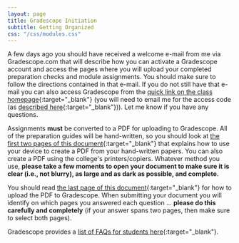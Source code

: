 ```yaml
---
layout: page
title: Gradescope Initiation
subtitle: Getting Organized
css: "/css/modules.css"
---
```


A few days ago you should have received a welcome e-mail from me via Gradescope.com that will describe how you can activate a Gradescope account and access the pages where you will upload your completed preparation checks and module assignments. You should make sure to follow the directions contained in that e-mail. If you do not still have that e-mail you can also access Gradescope from the [quick link on the class homepage](../../){:target="_blank"} (you will need to email me for the access code (as [described here](https://www.gradescope.com/#help-center-item-student-adding-a-course){:target="_blank"})). Let me know if you have any questions.

Assignments **must** be converted to a PDF for uploading to Gradescope. All of the preparation guides will be hand-written, so you should look at [the first two pages of this document](https://gradescope-static-assets.s3-us-west-2.amazonaws.com/help/submitting_hw_guide.pdf){:target="_blank"} that explains how to use your device to create a PDF from your hand-written papers. You can also create a PDF using the college's printers/copiers. Whatever method you use, **please take a few moments to open your document to make sure it is clear (i.e., not blurry), as large and as dark as possible, and complete.**

You should read [the last page of this document](https://gradescope-static-assets.s3-us-west-2.amazonaws.com/help/submitting_hw_guide.pdf){:target="_blank"} for how to upload the PDF to Gradescope. When submitting your document you will identify on which pages you answered each question ... **please do this carefully and completely** (if your answer spans two pages, then make sure to select both pages).

Gradescope provides a [list of FAQs for students here](https://help.gradescope.com/category/cyk4ij2dwi-student-workflow){:target="_blank"}.
